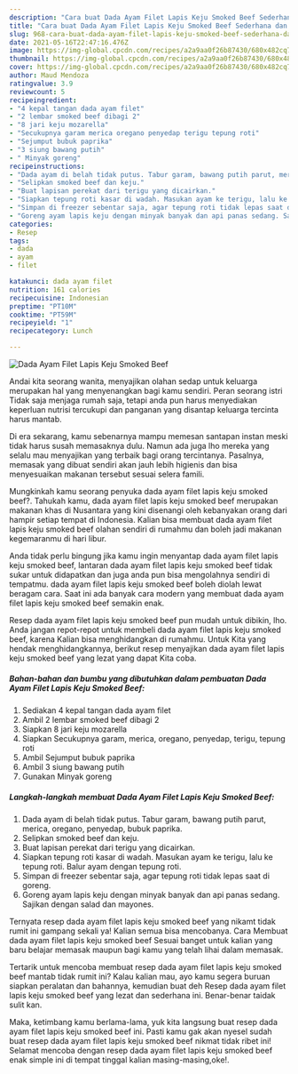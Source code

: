 ```yaml
---
description: "Cara buat Dada Ayam Filet Lapis Keju Smoked Beef Sederhana dan Mudah Dibuat"
title: "Cara buat Dada Ayam Filet Lapis Keju Smoked Beef Sederhana dan Mudah Dibuat"
slug: 968-cara-buat-dada-ayam-filet-lapis-keju-smoked-beef-sederhana-dan-mudah-dibuat
date: 2021-05-16T22:47:16.476Z
image: https://img-global.cpcdn.com/recipes/a2a9aa0f26b87430/680x482cq70/dada-ayam-filet-lapis-keju-smoked-beef-foto-resep-utama.jpg
thumbnail: https://img-global.cpcdn.com/recipes/a2a9aa0f26b87430/680x482cq70/dada-ayam-filet-lapis-keju-smoked-beef-foto-resep-utama.jpg
cover: https://img-global.cpcdn.com/recipes/a2a9aa0f26b87430/680x482cq70/dada-ayam-filet-lapis-keju-smoked-beef-foto-resep-utama.jpg
author: Maud Mendoza
ratingvalue: 3.9
reviewcount: 5
recipeingredient:
- "4 kepal tangan dada ayam filet"
- "2 lembar smoked beef dibagi 2"
- "8 jari keju mozarella"
- "Secukupnya garam merica oregano penyedap terigu tepung roti"
- "Sejumput bubuk paprika"
- "3 siung bawang putih"
- " Minyak goreng"
recipeinstructions:
- "Dada ayam di belah tidak putus. Tabur garam, bawang putih parut, merica, oregano, penyedap, bubuk paprika."
- "Selipkan smoked beef dan keju."
- "Buat lapisan perekat dari terigu yang dicairkan."
- "Siapkan tepung roti kasar di wadah. Masukan ayam ke terigu, lalu ke tepung roti. Balur ayam dengan tepung roti."
- "Simpan di freezer sebentar saja, agar tepung roti tidak lepas saat di goreng."
- "Goreng ayam lapis keju dengan minyak banyak dan api panas sedang. Sajikan dengan salad dan mayones."
categories:
- Resep
tags:
- dada
- ayam
- filet

katakunci: dada ayam filet 
nutrition: 161 calories
recipecuisine: Indonesian
preptime: "PT10M"
cooktime: "PT59M"
recipeyield: "1"
recipecategory: Lunch

---
```



![Dada Ayam Filet Lapis Keju Smoked Beef](https://img-global.cpcdn.com/recipes/a2a9aa0f26b87430/680x482cq70/dada-ayam-filet-lapis-keju-smoked-beef-foto-resep-utama.jpg)

Andai kita seorang wanita, menyajikan olahan sedap untuk keluarga merupakan hal yang menyenangkan bagi kamu sendiri. Peran seorang istri Tidak saja menjaga rumah saja, tetapi anda pun harus menyediakan keperluan nutrisi tercukupi dan panganan yang disantap keluarga tercinta harus mantab.

Di era  sekarang, kamu sebenarnya mampu memesan santapan instan meski tidak harus susah memasaknya dulu. Namun ada juga lho mereka yang selalu mau menyajikan yang terbaik bagi orang tercintanya. Pasalnya, memasak yang dibuat sendiri akan jauh lebih higienis dan bisa menyesuaikan makanan tersebut sesuai selera famili. 



Mungkinkah kamu seorang penyuka dada ayam filet lapis keju smoked beef?. Tahukah kamu, dada ayam filet lapis keju smoked beef merupakan makanan khas di Nusantara yang kini disenangi oleh kebanyakan orang dari hampir setiap tempat di Indonesia. Kalian bisa membuat dada ayam filet lapis keju smoked beef olahan sendiri di rumahmu dan boleh jadi makanan kegemaranmu di hari libur.

Anda tidak perlu bingung jika kamu ingin menyantap dada ayam filet lapis keju smoked beef, lantaran dada ayam filet lapis keju smoked beef tidak sukar untuk didapatkan dan juga anda pun bisa mengolahnya sendiri di tempatmu. dada ayam filet lapis keju smoked beef boleh diolah lewat beragam cara. Saat ini ada banyak cara modern yang membuat dada ayam filet lapis keju smoked beef semakin enak.

Resep dada ayam filet lapis keju smoked beef pun mudah untuk dibikin, lho. Anda jangan repot-repot untuk membeli dada ayam filet lapis keju smoked beef, karena Kalian bisa menghidangkan di rumahmu. Untuk Kita yang hendak menghidangkannya, berikut resep menyajikan dada ayam filet lapis keju smoked beef yang lezat yang dapat Kita coba.

<!--inarticleads1-->

##### Bahan-bahan dan bumbu yang dibutuhkan dalam pembuatan Dada Ayam Filet Lapis Keju Smoked Beef:

1. Sediakan 4 kepal tangan dada ayam filet
1. Ambil 2 lembar smoked beef dibagi 2
1. Siapkan 8 jari keju mozarella
1. Siapkan Secukupnya garam, merica, oregano, penyedap, terigu, tepung roti
1. Ambil Sejumput bubuk paprika
1. Ambil 3 siung bawang putih
1. Gunakan  Minyak goreng




<!--inarticleads2-->

##### Langkah-langkah membuat Dada Ayam Filet Lapis Keju Smoked Beef:

1. Dada ayam di belah tidak putus. Tabur garam, bawang putih parut, merica, oregano, penyedap, bubuk paprika.
1. Selipkan smoked beef dan keju.
1. Buat lapisan perekat dari terigu yang dicairkan.
1. Siapkan tepung roti kasar di wadah. Masukan ayam ke terigu, lalu ke tepung roti. Balur ayam dengan tepung roti.
1. Simpan di freezer sebentar saja, agar tepung roti tidak lepas saat di goreng.
1. Goreng ayam lapis keju dengan minyak banyak dan api panas sedang. Sajikan dengan salad dan mayones.




Ternyata resep dada ayam filet lapis keju smoked beef yang nikamt tidak rumit ini gampang sekali ya! Kalian semua bisa mencobanya. Cara Membuat dada ayam filet lapis keju smoked beef Sesuai banget untuk kalian yang baru belajar memasak maupun bagi kamu yang telah lihai dalam memasak.

Tertarik untuk mencoba membuat resep dada ayam filet lapis keju smoked beef mantab tidak rumit ini? Kalau kalian mau, ayo kamu segera buruan siapkan peralatan dan bahannya, kemudian buat deh Resep dada ayam filet lapis keju smoked beef yang lezat dan sederhana ini. Benar-benar taidak sulit kan. 

Maka, ketimbang kamu berlama-lama, yuk kita langsung buat resep dada ayam filet lapis keju smoked beef ini. Pasti kamu gak akan nyesel sudah buat resep dada ayam filet lapis keju smoked beef nikmat tidak ribet ini! Selamat mencoba dengan resep dada ayam filet lapis keju smoked beef enak simple ini di tempat tinggal kalian masing-masing,oke!.

